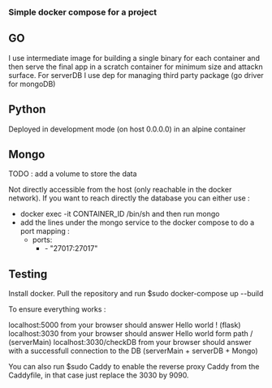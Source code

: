 ### Simple docker compose for a project

## GO

I use intermediate image for building a single binary for each container and then serve the final app in a scratch container for minimum size and attackn surface. For serverDB I use dep for managing third party package (go driver for mongoDB)

## Python

Deployed in development mode (on host 0.0.0.0) in an alpine container

## Mongo

TODO : add a volume to store the data

Not directly accessible from the host (only reachable in the docker network).
If you want to reach directly the database you can either use :
 - docker exec -it CONTAINER_ID /bin/sh and then run mongo
 - add the lines under the mongo service to the docker compose to do a port mapping :
    - ports:
      - \- "27017:27017"

## Testing

Install docker.
Pull the repository and run $sudo docker-compose up --build

To ensure everything works :

localhost:5000 from your browser should answer Hello world ! (flask)
localhost:3030 from your browser should answer Hello world form path / (serverMain)
localhost:3030/checkDB from your browser should answer with a successfull connection to the DB (serverMain + serverDB + Mongo)

You can also run $sudo Caddy to enable the reverse proxy Caddy from the Caddyfile, in that case just replace the 3030 by 9090.
